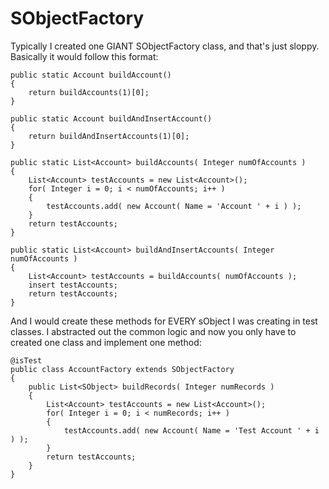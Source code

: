 SObjectFactory
==============

Typically I created one GIANT SObjectFactory class, and that's just sloppy. Basically it would follow this format:

```
public static Account buildAccount()
{
    return buildAccounts(1)[0];
}

public static Account buildAndInsertAccount()
{
    return buildAndInsertAccounts(1)[0];
}

public static List<Account> buildAccounts( Integer numOfAccounts )
{
    List<Account> testAccounts = new List<Account>();
    for( Integer i = 0; i < numOfAccounts; i++ )
    {
        testAccounts.add( new Account( Name = 'Account ' + i ) );
    }
    return testAccounts;
}

public static List<Account> buildAndInsertAccounts( Integer numOfAccounts )
{
    List<Account> testAccounts = buildAccounts( numOfAccounts );
    insert testAccounts;
    return testAccounts;
}
```

And I would create these methods for EVERY sObject I was creating in test classes. I abstracted out the common logic
and now you only have to created one class and implement one method:

```
@isTest
public class AccountFactory extends SObjectFactory
{
    public List<SObject> buildRecords( Integer numRecords )
    {
        List<Account> testAccounts = new List<Account>();
        for( Integer i = 0; i < numRecords; i++ )
        {
            testAccounts.add( new Account( Name = 'Test Account ' + i ) );
        }
        return testAccounts;
    }
}
```
